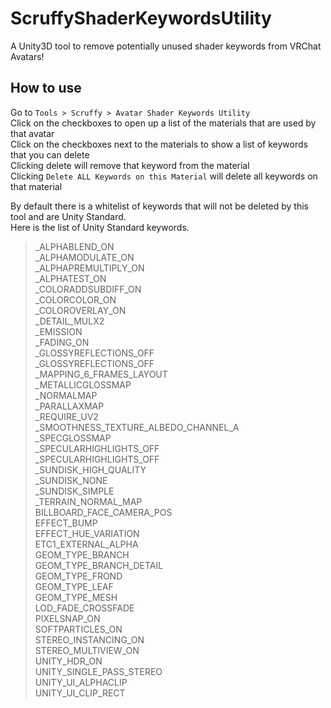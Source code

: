 # ScruffyShaderKeywordsUtility
A Unity3D tool to remove potentially unused shader keywords from VRChat Avatars!

## How to use
Go to `Tools > Scruffy > Avatar Shader Keywords Utility`  
Click on the checkboxes to open up a list of the materials that are used by that avatar  
Click on the checkboxes next to the materials to show a list of keywords that you can delete  
Clicking delete will remove that keyword from the material  
Clicking `Delete ALL Keywords on this Material` will delete all keywords on that material  

By default there is a whitelist of keywords that will not be deleted by this tool and are Unity Standard.  
Here is the list of Unity Standard keywords.  
> _ALPHABLEND_ON  
_ALPHAMODULATE_ON  
_ALPHAPREMULTIPLY_ON  
_ALPHATEST_ON  
_COLORADDSUBDIFF_ON  
_COLORCOLOR_ON  
_COLOROVERLAY_ON  
_DETAIL_MULX2  
_EMISSION  
_FADING_ON  
_GLOSSYREFLECTIONS_OFF  
_GLOSSYREFLECTIONS_OFF  
_MAPPING_6_FRAMES_LAYOUT  
_METALLICGLOSSMAP  
_NORMALMAP  
_PARALLAXMAP  
_REQUIRE_UV2  
_SMOOTHNESS_TEXTURE_ALBEDO_CHANNEL_A  
_SPECGLOSSMAP  
_SPECULARHIGHLIGHTS_OFF  
_SPECULARHIGHLIGHTS_OFF  
_SUNDISK_HIGH_QUALITY  
_SUNDISK_NONE  
_SUNDISK_SIMPLE  
_TERRAIN_NORMAL_MAP  
BILLBOARD_FACE_CAMERA_POS  
EFFECT_BUMP  
EFFECT_HUE_VARIATION  
ETC1_EXTERNAL_ALPHA  
GEOM_TYPE_BRANCH  
GEOM_TYPE_BRANCH_DETAIL  
GEOM_TYPE_FROND  
GEOM_TYPE_LEAF  
GEOM_TYPE_MESH  
LOD_FADE_CROSSFADE  
PIXELSNAP_ON  
SOFTPARTICLES_ON  
STEREO_INSTANCING_ON  
STEREO_MULTIVIEW_ON  
UNITY_HDR_ON  
UNITY_SINGLE_PASS_STEREO  
UNITY_UI_ALPHACLIP  
UNITY_UI_CLIP_RECT  
